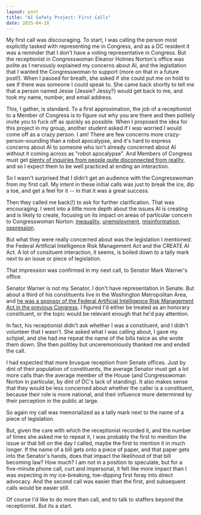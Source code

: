```yaml
---
layout: post
title: "AI Safety Project: First Calls"
date: 2025-04-28
---
```


My first call was discouraging.  To start, I was calling the person most explicitly tasked with representing me in Congress, and as a DC resident it was a reminder that I don't have a voting representative in Congress.  But the receptionist in Congresswoman Eleanor Holmes Norton's office was polite as I nervously explained my concerns about AI, and the legistlation that I wanted the Congresswoman to support (more on that in a future post!).  When I paused for breath, she asked if she could put me on hold to see if there was someone I could speak to.  She came back shortly to tell me that a person named Jesse (Jessie? Jessy?) would get back to me, and took my name, number, and email address.

This, I gather, is standard. To a first approximation, the job of a receptionist to a Member of Congress is to figure out why you are there and then politely invite you to fuck off as quickly as possible.  When I proposed the idea for this project in my group, another student asked if I was worried I would come off as a crazy person. I am! There are few concerns more crazy-person-sounding than a robot apocalypse, and it's hard to express concerns about AI to someone who isn't already concerned about AI without it coming across as "robot apocalypse".  And Members of Congress must get [plenty of inquiries from people quite disconnected from reality](https://www.youtube.com/watch?v=Dqgazx-24mo), and so I expect them to be well practiced at ending an interaction.

So I wasn't surprised that I didn't get an audience with the Congresswoman from my first call.  My intent in these initial calls was just to break the ice, dip a toe, and get a feel for it -- in that it was a great success.

Then they called me back(!) to ask for further clarification.  That was encouraging.  I went into a little more depth about the issues AI is creating and is likely to create, focusing on its impact on areas of particular concern to Congresswoman Norton: [inequality](https://www.brookings.edu/articles/ais-impact-on-income-inequality-in-the-us/), [unemployment](https://news.harvard.edu/gazette/story/2025/02/is-ai-already-shaking-up-labor-market-a-i-artificial-intelligence/), [misinformation](https://freedomhouse.org/report/freedom-net/2023/repressive-power-artificial-intelligence#generative-ai-supercharges-disinformation), [oppression](https://freedomhouse.org/report/freedom-net/2023/repressive-power-artificial-intelligence#governments-harness-ai-to-reinforce-censorship).  

But what they were really concerned about was the legislation I mentioned: the Federal Artificial Intelligence Risk Management Act and the CREATE AI Act.  A lot of consituent interaction, it seems, is boiled down to a tally mark next to an issue or piece of legislation.

That impression was confirmed in my next call, to Senator Mark Warner's office.

Senator Warner is not my Senator, I don't have representation in Senate.  But about a third of his constituents live in the Washington Metropolitan Area, and [he was a sponsor of the Federal Artificial Intelligence Risk Management Act in the previous Congress](https://www.warner.senate.gov/public/index.cfm/2023/11/sens-warner-moran-introduce-legislation-to-establish-ai-guidelines-for-federal-government).  I figured I'd either be treated as an honorary constituent, or the topic would be relevant enough that he'd pay attention.

In fact, his receptionist didn't ask whether I was a constituent, and I didn't volunteer that I wasn't.  She asked what I was calling about, I gave my schpiel, and she had me repeat the name of the bills twice as she wrote them down.  She then politley but unceremoniously thanked me and ended the call.

I had expected that more brusque reception from Senate offices.  Just by dint of their population of constituents, the average Senator must get a lot more calls than the average member of the House (and Congresswoman Norton in particular, by dint of DC's lack of standing).  It also makes sense that they would be less concerned about whether the caller is a constituent, because their role is more national, and their influence more determined by their perception in the public at large.

So again my call was memorialized as a tally mark next to the name of a piece of legislation.  

But, given the care with which the receptionist recorded it, and the number of times she asked me to repeat it, I was probably the first to mention the issue or that bill on the day I called, maybe the first to mention it in much longer. If the name of a bill gets onto a piece of paper, and that paper gets into the Senator's hands, does that impact the likelihood of that bill becoming law? How much? I am not in a position to speculate, but for a five-minute phone call, curt and impersonal, it felt like more impact than I was expecting in my ice-breaking, toe-dipping first foray into direct advocacy.  And the second call was easier than the first, and subsequent calls would be easier still. 

Of course I'd like to do more than call, and to talk to staffers beyond the receptionist.  But its a start.
